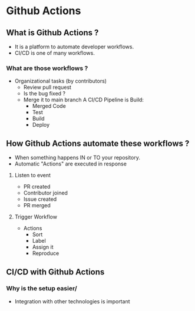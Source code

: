 # Github Actions

## What is Github Actions ?
- It is a platform to automate developer workflows.
- CI/CD is one of many workflows.

### What are those workflows ?
- Organizational tasks (by contributors)
   - Review pull request
   - Is the bug fixed ?
   - Merge it to main branch
   A CI/CD Pipeline is Build:
     - Merged Code
     - Test 
     - Build
     - Deploy

## How Github Actions automate these workflows ?
- When something happens IN or TO your repository.
- Automatic "Actions" are executed in response

1. Listen to event
   - PR created
   - Contributor joined
   - Issue created
   - PR merged

2. Trigger Workflow
   - Actions
     - Sort
     - Label
     - Assign it
     - Reproduce 

## CI/CD with Github Actions

### Why is the setup easier/
- Integration with other technologies is important